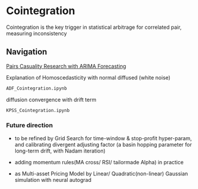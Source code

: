 # Cointegration 
Cointegration is the key trigger in statistical arbitrage for correlated pair,  measuring inconsistency

## Navigation
[Pairs Casuality Research with ARIMA Forecasting](https://github.com/ventositwaitang/A-Cointegration-Learning/blob/main/Pairs%20Trading%20Strategy%20Study%20with%20ARIMA%20Model%20Forecasting.pdf)

Explanation of Homoscedasticity with normal diffused (white noise)
```bash
ADF_Cointegration.ipynb
```


diffusion convergence with drift term
```bash
KPSS_Cointegration.ipynb
```

### Future direction
* to be refined by Grid Search for time-window & stop-profit hyper-param, and calibrating divergent adjusting factor (a basin hopping parameter for long-term drift, with Nadam iteration)

* adding momentum rules(MA cross/ RSI/ tailormade Alpha) in practice

* as Multi-asset Pricing Model by Linear/ Quadratic(non-linear) Gaussian simulation with neural autograd
